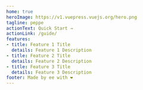 ```yaml
---
home: true
heroImage: https://v1.vuepress.vuejs.org/hero.png
tagline: peppe
actionText: Quick Start →
actionLink: /guide/
features:
- title: Feature 1 Title
  details: Feature 1 Description
- title: Feature 2 Title
  details: Feature 2 Description
- title: Feature 3 Title
  details: Feature 3 Description
footer: Made by ee with ❤️
---
```

